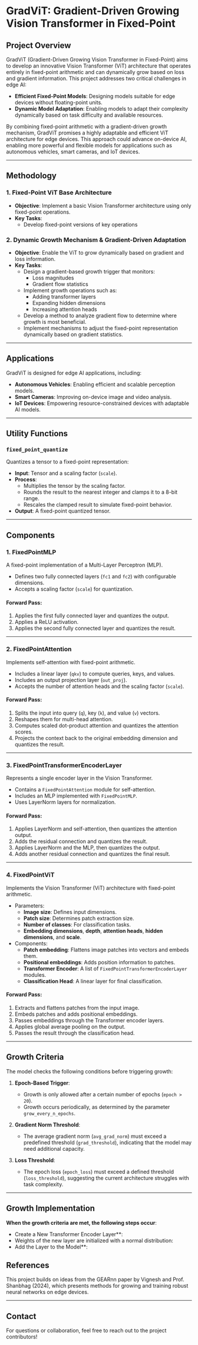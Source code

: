 
# GradViT: Gradient-Driven Growing Vision Transformer in Fixed-Point

## Project Overview
GradViT (Gradient-Driven Growing Vision Transformer in Fixed-Point) aims to develop an innovative Vision Transformer (ViT) architecture that operates entirely in fixed-point arithmetic and can dynamically grow based on loss and gradient information. This project addresses two critical challenges in edge AI:

- **Efficient Fixed-Point Models**: Designing models suitable for edge devices without floating-point units.
- **Dynamic Model Adaptation**: Enabling models to adapt their complexity dynamically based on task difficulty and available resources.

By combining fixed-point arithmetic with a gradient-driven growth mechanism, GradViT promises a highly adaptable and efficient ViT architecture for edge devices. This approach could advance on-device AI, enabling more powerful and flexible models for applications such as autonomous vehicles, smart cameras, and IoT devices.

---

## Methodology

### 1. Fixed-Point ViT Base Architecture
- **Objective**: Implement a basic Vision Transformer architecture using only fixed-point operations.
- **Key Tasks**:
  - Develop fixed-point versions of key operations

### 2. Dynamic Growth Mechanism & Gradient-Driven Adaptation
- **Objective**: Enable the ViT to grow dynamically based on gradient and loss information.
- **Key Tasks**:
  - Design a gradient-based growth trigger that monitors:
    - Loss magnitudes
    - Gradient flow statistics
  - Implement growth operations such as:
    - Adding transformer layers
    - Expanding hidden dimensions
    - Increasing attention heads
  - Develop a method to analyze gradient flow to determine where growth is most beneficial.
  - Implement mechanisms to adjust the fixed-point representation dynamically based on gradient statistics.

---

## Applications
GradViT is designed for edge AI applications, including:
- **Autonomous Vehicles**: Enabling efficient and scalable perception models.
- **Smart Cameras**: Improving on-device image and video analysis.
- **IoT Devices**: Empowering resource-constrained devices with adaptable AI models.

---
## **Utility Functions**

### `fixed_point_quantize`
Quantizes a tensor to a fixed-point representation:
- **Input**: Tensor and a scaling factor (`scale`).
- **Process**:
  - Multiplies the tensor by the scaling factor.
  - Rounds the result to the nearest integer and clamps it to a 8-bit range.
  - Rescales the clamped result to simulate fixed-point behavior.
- **Output**: A fixed-point quantized tensor.

---

## **Components**

### **1. FixedPointMLP**
A fixed-point implementation of a Multi-Layer Perceptron (MLP).

- Defines two fully connected layers (`fc1` and `fc2`) with configurable dimensions.
- Accepts a scaling factor (`scale`) for quantization.

#### **Forward Pass**:
1. Applies the first fully connected layer and quantizes the output.
2. Applies a ReLU activation.
3. Applies the second fully connected layer and quantizes the result.

---

### **2. FixedPointAttention**
Implements self-attention with fixed-point arithmetic.

- Includes a linear layer (`qkv`) to compute queries, keys, and values.
- Includes an output projection layer (`out_proj`).
- Accepts the number of attention heads and the scaling factor (`scale`).

#### **Forward Pass**:
1. Splits the input into query (`q`), key (`k`), and value (`v`) vectors.
2. Reshapes them for multi-head attention.
3. Computes scaled dot-product attention and quantizes the attention scores.
4. Projects the context back to the original embedding dimension and quantizes the result.

---

### **3. FixedPointTransformerEncoderLayer**
Represents a single encoder layer in the Vision Transformer.

- Contains a `FixedPointAttention` module for self-attention.
- Includes an MLP implemented with `FixedPointMLP`.
- Uses LayerNorm layers for normalization.

#### **Forward Pass**:
1. Applies LayerNorm and self-attention, then quantizes the attention output.
2. Adds the residual connection and quantizes the result.
3. Applies LayerNorm and the MLP, then quantizes the output.
4. Adds another residual connection and quantizes the final result.

---

### **4. FixedPointViT**
Implements the Vision Transformer (ViT) architecture with fixed-point arithmetic.

- Parameters:
  - **Image size**: Defines input dimensions.
  - **Patch size**: Determines patch extraction size.
  - **Number of classes**: For classification tasks.
  - **Embedding dimensions**, **depth**, **attention heads**, **hidden dimensions**, and **scale**.
- Components:
  - **Patch embedding**: Flattens image patches into vectors and embeds them.
  - **Positional embeddings**: Adds position information to patches.
  - **Transformer Encoder**: A list of `FixedPointTransformerEncoderLayer` modules.
  - **Classification Head**: A linear layer for final classification.

#### **Forward Pass**:
1. Extracts and flattens patches from the input image.
2. Embeds patches and adds positional embeddings.
3. Passes embeddings through the Transformer encoder layers.
4. Applies global average pooling on the output.
5. Passes the result through the classification head.

---
## Growth Criteria

The model checks the following conditions before triggering growth:

1. **Epoch-Based Trigger**:
   - Growth is only allowed after a certain number of epochs (`epoch > 20`).
   - Growth occurs periodically, as determined by the parameter `grow_every_n_epochs`.

2. **Gradient Norm Threshold**:
   - The average gradient norm (`avg_grad_norm`) must exceed a predefined threshold (`grad_threshold`), indicating that the model may need additional capacity.

3. **Loss Threshold**:
   - The epoch loss (`epoch_loss`) must exceed a defined threshold (`loss_threshold`), suggesting the current architecture struggles with task complexity.

---

## Growth Implementation

**When the growth criteria are met, the following steps occur**:
- Create a New Transformer Encoder Layer**:
- Weights of the new layer are initialized with a normal distribution:
- Add the Layer to the Model**:

## References
This project builds on ideas from the GEARnn paper by Vignesh and Prof. Shanbhag (2024), which presents methods for growing and training robust neural networks on edge devices.

---

## Contact
For questions or collaboration, feel free to reach out to the project contributors!
